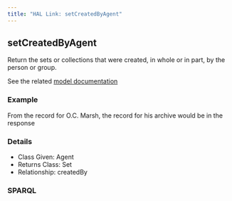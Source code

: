 ```yaml
---
title: "HAL Link: setCreatedByAgent"
---
```


## setCreatedByAgent

Return the sets or collections that were created, in whole or in part, by the person or group.

See the related [model documentation](/model/collection/#features)

### Example

From the record for O.C. Marsh, the record for his archive would be in the response


### Details

* Class Given: Agent
* Returns Class: Set
* Relationship: createdBy


### SPARQL
```

```

